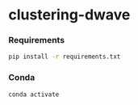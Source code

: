# clustering-dwave


### Requirements

```bash
pip install -r requirements.txt
```


### Conda 

```
conda activate
```
